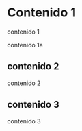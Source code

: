 <!-- __NODE_START__  -->
<!-- __meta_start__
id: 01
description: 1111
date: 2020-12-23T16:38:58-06:00
__meta_end__ -->

<!-- __content_start__ -->
# Contenido 1
contenido 1
<!-- __content_end__ -->


<!-- __children_start__ -->


<!-- __NODE_START__  -->
<!-- __meta_start__
id: 01a
description: "1a"
__meta_end__ -->
<!-- __content_start__ -->
contenido 1a
<!-- __content_end__ -->
<!-- __NODE_END__  -->

<!-- __children_end__ -->

<!-- __NODE_END__  -->

<!-- __NODE_START__  -->
<!-- __meta_start__
id: 02
description: 2222
__meta_end__ -->
<!-- __content_start__ -->
## contenido 2
contenido 2
<!-- __content_end__ -->
<!-- __NODE_END__  -->


<!-- __NODE_START__  -->
<!-- __meta_start__
id: 03
description: "3333"
json: [{\"_id\":\"5fe3ca15641eec9d7aee7aba\",\"index\":0,\"guid\":\"535b42df-bc19-4854-bdb2-612110cee8a9\",\"isActive\":true,\"balance\":\"$2,497.92\",\"picture\":\"http:\/\/placehold.it\/32x32\",\"age\":33,\"eyeColor\":\"blue\",\"name\":{\"first\":\"Graves\",\"last\":\"Bolton\"},\"company\":\"OLUCORE\",\"phone\":\"+1 (997) 477-2790\",\"address\":\"433 Riverdale Avenue, Hebron, District Of Columbia, 3624\",\"about\":\"Nostrud aliquip enim reprehenderit magna consequat. Dolore nostrud dolore tempor laboris ullamco sint est veniam reprehenderit ut reprehenderit ipsum cillum officia. Exercitation deserunt aliqua ex reprehenderit enim dolore. Et reprehenderit qui consectetur ad tempor consequat dolor magna magna ullamco tempor proident irure. Eu sint ex exercitation deserunt dolor laboris veniam enim mollit sint.\",\"registered\":\"Wednesday, December 6, 2017 3:10 PM\",\"latitude\":\"47.248053\",\"longitude\":\"85.65806\",\"tags\":[\"tempor\",\"dolore\",\"occaecat\",\"veniam\",\"non\"],\"range\":[0,1,2,3,4,5,6,7,8,9],\"friends\":[{\"id\":0,\"name\":\"Traci Carson\"},{\"id\":1,\"name\":\"Davis Lancaster\"},{\"id\":2,\"name\":\"Carolina Durham\"}]}]
__meta_end__ -->
<!-- __content_start__ -->
## contenido 3
contenido 3
<!-- __content_end__ -->
<!-- __NODE_END__  -->


